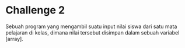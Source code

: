 # Challenge 2

Sebuah program yang mengambil suatu input nilai siswa dari satu mata pelajaran di kelas, dimana nilai tersebut disimpan dalam sebuah variabel [array].
